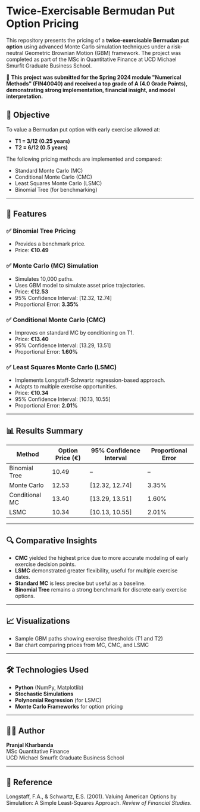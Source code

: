 # Twice-Exercisable Bermudan Put Option Pricing

This repository presents the pricing of a **twice-exercisable Bermudan put option** using advanced Monte Carlo simulation techniques under a risk-neutral Geometric Brownian Motion (GBM) framework. The project was completed as part of the MSc in Quantitative Finance at UCD Michael Smurfit Graduate Business School.

📌 **This project was submitted for the Spring 2024 module "Numerical Methods" (FIN40040) and received a top grade of A (4.0 Grade Points), demonstrating strong implementation, financial insight, and model interpretation.**

## 🧮 Objective

To value a Bermudan put option with early exercise allowed at:
- **T1 = 3/12 (0.25 years)**
- **T2 = 6/12 (0.5 years)**

The following pricing methods are implemented and compared:
- Standard Monte Carlo (MC)
- Conditional Monte Carlo (CMC)
- Least Squares Monte Carlo (LSMC)
- Binomial Tree (for benchmarking)

---

## 📌 Features

### ✅ Binomial Tree Pricing
- Provides a benchmark price.
- Price: **€10.49**

### ✅ Monte Carlo (MC) Simulation
- Simulates 10,000 paths.
- Uses GBM model to simulate asset price trajectories.
- Price: **€12.53**
- 95% Confidence Interval: [12.32, 12.74]
- Proportional Error: **3.35%**

### ✅ Conditional Monte Carlo (CMC)
- Improves on standard MC by conditioning on T1.
- Price: **€13.40**
- 95% Confidence Interval: [13.29, 13.51]
- Proportional Error: **1.60%**

### ✅ Least Squares Monte Carlo (LSMC)
- Implements Longstaff-Schwartz regression-based approach.
- Adapts to multiple exercise opportunities.
- Price: **€10.34**
- 95% Confidence Interval: [10.13, 10.55]
- Proportional Error: **2.01%**

---

## 📊 Results Summary

| Method         | Option Price (€) | 95% Confidence Interval     | Proportional Error |
|----------------|------------------|-----------------------------|--------------------|
| Binomial Tree  | 10.49            | –                           | –                  |
| Monte Carlo    | 12.53            | [12.32, 12.74]              | 3.35%              |
| Conditional MC | 13.40            | [13.29, 13.51]              | 1.60%              |
| LSMC           | 10.34            | [10.13, 10.55]              | 2.01%              |

---

## 🔍 Comparative Insights

- **CMC** yielded the highest price due to more accurate modeling of early exercise decision points.
- **LSMC** demonstrated greater flexibility, useful for multiple exercise dates.
- **Standard MC** is less precise but useful as a baseline.
- **Binomial Tree** remains a strong benchmark for discrete early exercise options.

---

## 📈 Visualizations

- Sample GBM paths showing exercise thresholds (T1 and T2)
- Bar chart comparing prices from MC, CMC, and LSMC

---

## 🛠️ Technologies Used

- **Python** (NumPy, Matplotlib)
- **Stochastic Simulations**
- **Polynomial Regression** (for LSMC)
- **Monte Carlo Frameworks** for option pricing

---


## 👨‍💻 Author

**Pranjal Kharbanda**  
MSc Quantitative Finance  
UCD Michael Smurfit Graduate Business School  


---

## 📎 Reference

Longstaff, F.A., & Schwartz, E.S. (2001). Valuing American Options by Simulation: A Simple Least-Squares Approach. *Review of Financial Studies*.
